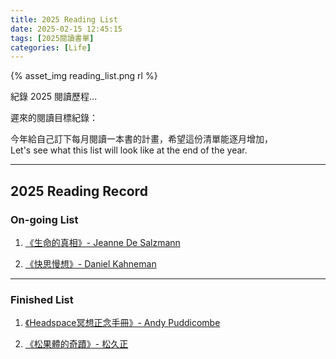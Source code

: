 ```yaml
---
title: 2025 Reading List
date: 2025-02-15 12:45:15
tags: [2025閱讀書單]
categories: [Life]
---
```


{% asset_img reading_list.png rl %}


紀錄 2025 閱讀歷程...

<!-- more -->

遲來的閱讀目標紀錄：

今年給自己訂下每月閱讀一本書的計畫，希望這份清單能逐月增加，  
Let's see what this list will look like at the end of the year.

---

## 2025 Reading Record

### On-going List

1. [《生命的真相》- Jeanne De Salzmann](https://www.books.com.tw/products/0010959448?srsltid=AfmBOopKD__FVkc9qqUc1ZIdkJOk2exqjIoFsY8Si4Jh_4rrE-TsEzMl)

2. [《快思慢想》- Daniel Kahneman](https://www.books.com.tw/products/0010962486?srsltid=AfmBOoqlY19axT3D_-90HVVqCg0-2C7RRECAVkBXiDacaCtkdg0I_rVT)

---

### Finished List

1. [《Headspace冥想正念手冊》- Andy Puddicombe](https://www.books.com.tw/products/0010820792?srsltid=AfmBOope54e8pz0rx3pT7esGTF5OUz0HkdNzoK0KNxpIeDWv4wbNYA3N)

2. [《松果體的奇蹟》- 松久正](https://www.books.com.tw/products/0010814268?srsltid=AfmBOooNF9ImWrtWsmSGFL8g96lLdSEjVD5kQepTbVixkygEh0paStYV)
